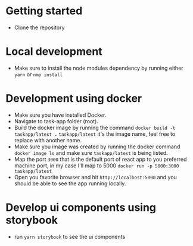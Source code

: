 # Getting started

- Clone the repository

# Local development

- Make sure to install the node modules dependency by running either `yarn` or `nmp install `

# Development using docker

- Make sure you have installed Docker.
- Navigate to task-app folder (root).
- Build the docker image by running the command `docker build -t taskapp/latest .` `taskapp/latest` it's the image name, feel free to replace with another name.
- Make sure you image was created by running the docker command `docker image ls` and make sure `taskapp/latest` is being listed.
- Map the port `3000` that is the default port of react app to you preferred machine port, in my case I'll map to 5000 `docker run -p 5000:3000 taskapp/latest`
- Open you favorite browser and hit `http://localhost:5000` and you should be able to see the app running locally.

# Develop ui components using storybook

- run `yarn storybook` to see the ui components
